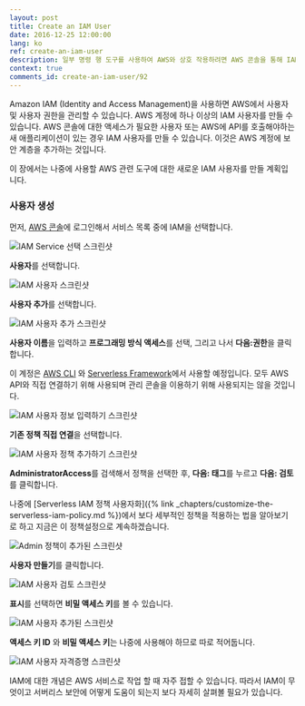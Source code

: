 ```yaml
---
layout: post
title: Create an IAM User
date: 2016-12-25 12:00:00
lang: ko
ref: create-an-iam-user
description: 일부 명령 행 도구를 사용하여 AWS와 상호 작용하려면 AWS 콘솔을 통해 IAM 사용자를 작성해야합니다.
context: true
comments_id: create-an-iam-user/92
---
```


Amazon IAM (Identity and Access Management)을 사용하면 AWS에서 사용자 및 사용자 권한을 관리할 수 있습니다. AWS 계정에 하나 이상의 IAM 사용자를 만들 수 있습니다. AWS 콘솔에 대한 액세스가 필요한 사용자 또는 AWS에 API를 호출해야하는 새 애플리케이션이 있는 경우 IAM 사용자를 만들 수 있습니다. 이것은 AWS 계정에 보안 계층을 추가하는 것입니다.
	
이 장에서는 나중에 사용할 AWS 관련 도구에 대한 새로운 IAM 사용자를 만들 계획입니다.

### 사용자 생성

먼저, [AWS 콘솔](https://console.aws.amazon.com)에 로그인해서 서비스 목록 중에 IAM을 선택합니다.

![IAM Service 선택 스크린샷](/assets/iam-user/select-iam-service.png)

**사용자**를 선택합니다.

![IAM 사용자 스크린샷](/assets/iam-user/select-iam-users.png)

**사용자 추가**를 선택합니다.

![IAM 사용자 추가 스크린샷](/assets/iam-user/add-iam-user.png)

**사용자 이름**을 입력하고 **프로그래밍 방식 액세스**를 선택, 그리고 나서 **다음:권한**을 클릭합니다.

이 계정은 [AWS CLI](https://aws.amazon.com/cli/) 와 [Serverless Framework](https://serverless.com)에서 사용할 예정입니다. 모두 AWS API와 직접 연결하기 위해 사용되며 관리 콘솔을 이용하기 위해 사용되지는 않을 것입니다.

![IAM 사용자 정보 입력하기 스크린샷](/assets/iam-user/fill-in-iam-user-info.png)

**기존 정책 직접 연결**을 선택합니다.

![IAM 사용자 정책 추가하기 스크린샷](/assets/iam-user/add-iam-user-policy.png)


**AdministratorAccess**를 검색해서 정책을 선택한 후, **다음: 태그**를 누르고 **다음: 검토**를 클릭합니다.

나중에 [Serverless IAM 정책 사용자화]({% link _chapters/customize-the-serverless-iam-policy.md %})에서 보다 세부적인 정책을 적용하는 법을 알아보기로 하고 지금은 이 정책설정으로 계속하겠습니다.

![Admin 정책이 추가된 스크린샷](/assets/iam-user/added-admin-policy.png)

**사용자 만들기**를 클릭합니다.

![IAM 사용자 검토 스크린샷](/assets/iam-user/review-iam-user.png)

**표시**를 선택하면 **비밀 액세스 키**를 볼 수 있습니다.

![IAM 사용자 추가된 스크린샷](/assets/iam-user/added-iam-user.png)


**액세스 키 ID** 와 **비밀 액세스 키**는 나중에 사용해야 하므로 따로 적어둡니다.

![IAM 사용자 자격증명 스크린샷](/assets/iam-user/iam-user-credentials.png)

IAM에 대한 개념은 AWS 서비스로 작업 할 때 자주 접할 수 있습니다. 따라서 IAM이 무엇이고 서버리스 보안에 어떻게 도움이 되는지 보다 자세히 살펴볼 필요가 있습니다.

